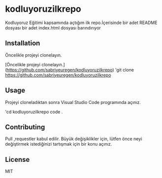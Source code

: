 # kodluyoruzilkrepo
Kodluyoruz Eğitimi kapsamında açtığım ilk repo.İçerisinde bir adet README dosyası bir adet index.html dosyası barındırıyor

## Installation
Öncelikle projeyi clonelayın.

[Öncelikle projeyi clonelayın.] (https://github.com/sabriyeuregen/kodluyoruzilkrepo)
 'git clone https://github.com/sabriyeuregen/kodluyoruzilkrepo

## Usage
Projeyi cloneladıktan sonra Visual Studio Code programında açınız.

'cd kodluyoruzilkrepo
code .

## Contributing
Pull ,requestler kabul edilir. Büyük değişiklikler için, lütfen önce neyi değiştirmek istediğinizi tartışmak için bir konu açınız.

## License
MIT
